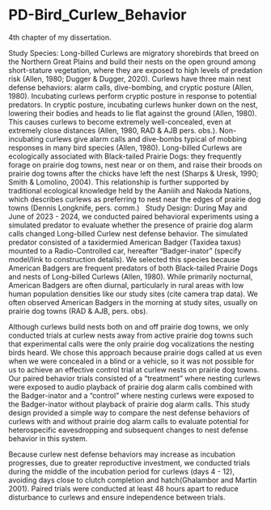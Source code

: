 # PD-Bird_Curlew_Behavior
4th chapter of my dissertation.

Study Species: Long-billed Curlews are migratory shorebirds that breed on the Northern Great Plains and build their nests on the open ground among short-stature vegetation, where they are exposed to high levels of predation risk (Allen, 1980; Dugger & Dugger, 2020). Curlews have three main nest defense behaviors: alarm calls, dive-bombing, and cryptic posture (Allen, 1980). Incubating curlews perform cryptic posture in response to potential predators. In cryptic posture, incubating curlews hunker down on the nest, lowering their bodies and heads to lie flat against the ground (Allen, 1980). This causes curlews to become extremely well-concealed, even at extremely close distances (Allen, 1980, RAD & AJB pers. obs.). Non-incubating curlews give alarm calls and dive-bombs typical of mobbing responses in many bird species (Allen, 1980). Long-billed Curlews are ecologically associated with Black-tailed Prairie Dogs: they frequently forage on prairie dog towns, nest near or on them, and raise their broods on prairie dog towns after the chicks have left the nest (Sharps & Uresk, 1990; Smith & Lomolino, 2004). This relationship is further supported by traditional ecological knowledge held by the Aaniiih and Nakoda Nations, which describes curlews as preferring to nest near the edges of prairie dog towns (Dennis Longknife, pers. comm.)
 
Study Design: During May and June of 2023 - 2024, we conducted paired behavioral experiments using a simulated predator to evaluate whether the presence of prairie dog alarm calls changed Long-billed Curlew nest defense behavior. The simulated predator consisted of a taxidermied American Badger (Taxidea taxus) mounted to a Radio-Controlled car, hereafter “Badger-inator” (specify model/link to construction details). We selected this species because American Badgers are frequent predators of both Black-tailed Prairie Dogs and nests of Long-billed Curlews (Allen, 1980). While primarily nocturnal, American Badgers are often diurnal, particularly in rural areas with low human population densities like our study sites (cite camera trap data). We often observed American Badgers in the morning at study sites, usually on prairie dog towns (RAD & AJB, pers. obs).

Although curlews build nests both on and off prairie dog towns, we only conducted trials at curlew nests away from active prairie dog towns such that experimental calls were the only prairie dog vocalizations the nesting birds heard. We chose this approach because prairie dogs called at us even when we were concealed in a blind or a vehicle, so it was not possible for us to achieve an effective control trial at curlew nests on prairie dog towns. Our paired behavior trials consisted of a “treatment” where nesting curlews were exposed to audio playback of prairie dog alarm calls combined with the Badger-inator and a “control” where nesting curlews were exposed to the Badger-inator without playback of prairie dog alarm calls. This study design provided a simple way to compare the nest defense behaviors of curlews with and without prairie dog alarm calls to evaluate potential for heterospecific eavesdropping and subsequent changes to nest defense behavior in this system.

Because curlew nest defense behaviors may increase as incubation progresses, due to greater reproductive investment, we conducted trials during the middle of the incubation period for curlews (days 4 - 12), avoiding days close to clutch completion and hatch(Ghalambor and Martin 2001). Paired trials were conducted at least 48 hours apart to reduce disturbance to curlews and ensure independence between trials. 
